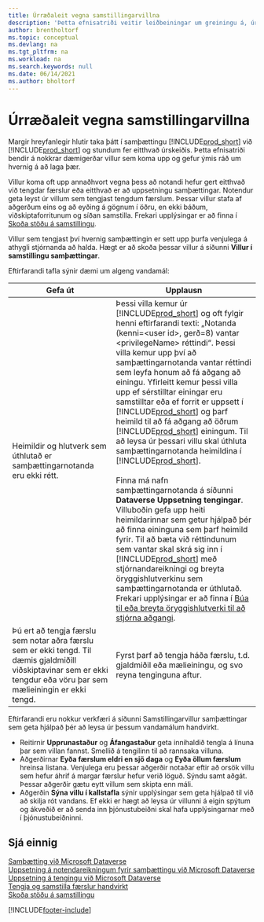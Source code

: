 ```yaml
---
title: Úrræðaleit vegna samstillingarvillna
description: 'Þetta efnisatriði veitir leiðbeiningar um greiningu á, úrræðaleit og úrlausn á samstillingarvillum.'
author: brentholtorf
ms.topic: conceptual
ms.devlang: na
ms.tgt_pltfrm: na
ms.workload: na
ms.search.keywords: null
ms.date: 06/14/2021
ms.author: bholtorf
---
```

# <a name="troubleshooting-synchronization-errors"></a>Úrræðaleit vegna samstillingarvillna


Margir hreyfanlegir hlutir taka þátt í samþættingu [!INCLUDE[prod_short](includes/prod_short.md)] við [!INCLUDE[prod_short](includes/cds_long_md.md)] og stundum fer eitthvað úrskeiðis. Þetta efnisatriði bendir á nokkrar dæmigerðar villur sem koma upp og gefur ýmis ráð um hvernig á að laga þær.

Villur koma oft upp annaðhvort vegna þess að notandi hefur gert eitthvað við tengdar færslur eða eitthvað er að uppsetningu samþættingar. Notendur geta leyst úr villum sem tengjast tengdum færslum. Þessar villur stafa af aðgerðum eins og að eyðing á gögnum í öðru, en ekki báðum, viðskiptaforritunum og síðan samstilla. Frekari upplýsingar er að finna í [Skoða stöðu á samstillingu](admin-how-to-view-synchronization-status.md).

Villur sem tengjast því hvernig samþættingin er sett upp þurfa venjulega á athygli stjórnanda að halda. Hægt er að skoða þessar villur á síðunni **Villur í samstillingu samþættingar**. 

Eftirfarandi tafla sýnir dæmi um algeng vandamál:  

|Gefa út  |Upplausn  |
|---------|---------|
|Heimildir og hlutverk sem úthlutað er samþættingarnotanda eru ekki rétt. | Þessi villa kemur úr [!INCLUDE[prod_short](includes/cds_long_md.md)] og oft fylgir henni eftirfarandi texti: „Notanda (kenni=\<user id>, gerð=8) vantar \<privilegeName> réttindi“. Þessi villa kemur upp því að samþættingarnotanda vantar réttindi sem leyfa honum að fá aðgang að einingu. Yfirleitt kemur þessi villa upp ef sérstilltar einingar eru samstilltar eða ef forrit er uppsett í [!INCLUDE[prod_short](includes/cds_long_md.md)] og þarf heimild til að fá aðgang að öðrum [!INCLUDE[prod_short](includes/cds_long_md.md)] einingum. Til að leysa úr þessari villu skal úthluta samþættingarnotanda heimildina í [!INCLUDE[prod_short](includes/cds_long_md.md)].<br><br> Finna má nafn samþættingarnotanda á síðunni **Dataverse Uppsetning tengingar**. Villuboðin gefa upp heiti heimildarinnar sem getur hjálpað þér að finna eininguna sem þarf heimild fyrir. Til að bæta við réttindunum sem vantar skal skrá sig inn í [!INCLUDE[prod_short](includes/cds_long_md.md)] með stjórnandareikningi og breyta öryggishlutverkinu sem samþættingarnotanda er úthlutað. Frekari upplýsingar er að finna í [Búa til eða breyta öryggishlutverki til að stjórna aðgangi](/power-platform/admin/create-edit-security-role). |
|Þú ert að tengja færslu sem notar aðra færslu sem er ekki tengd. Til dæmis gjaldmiðill viðskiptavinar sem er ekki tengdur eða vöru þar sem mælieiningin er ekki tengd. | Fyrst þarf að tengja háða færslu, t.d. gjaldmiðil eða mælieiningu, og svo reyna tenginguna aftur. |

Eftirfarandi eru nokkur verkfæri á síðunni Samstillingarvillur samþættingar sem geta hjálpað þér að leysa úr þessum vandamálum handvirkt.  

* Reitirnir **Upprunastaður** og **Áfangastaður** geta innihaldið tengla á línuna þar sem villan fannst. Smellið á tengilinn til að rannsaka villuna.  
* Aðgerðirnar **Eyða færslum eldri en sjö daga** og **Eyða öllum færslum** hreinsa listana. Venjulega eru þessar aðgerðir notaðar eftir að orsök villu sem hefur áhrif á margar færslur hefur verið löguð. Sýndu samt aðgát. Þessar aðgerðir gætu eytt villum sem skipta enn máli.
* Aðgerðin **Sýna villu í kallstafla** sýnir upplýsingar sem geta hjálpað til við að skilja rót vandans. Ef ekki er hægt að leysa úr villunni á eigin spýtum og ákveðið er að senda inn þjónustubeiðni skal hafa upplýsingarnar með í þjónustubeiðninni.

## <a name="see-also"></a>Sjá einnig
[Samþætting við Microsoft Dataverse](admin-prepare-dynamics-365-for-sales-for-integration.md)  
[Uppsetning á notendareikningum fyrir samþættingu við Microsoft Dataverse](admin-setting-up-integration-with-dynamics-sales.md)  
[Uppsetning á tengingu við Microsoft Dataverse](admin-how-to-set-up-a-dynamics-crm-connection.md)  
[Tengja og samstilla færslur handvirkt](admin-how-to-couple-and-synchronize-records-manually.md)  
[Skoða stöðu á samstillingu](admin-how-to-view-synchronization-status.md)  


[!INCLUDE[footer-include](includes/footer-banner.md)]
